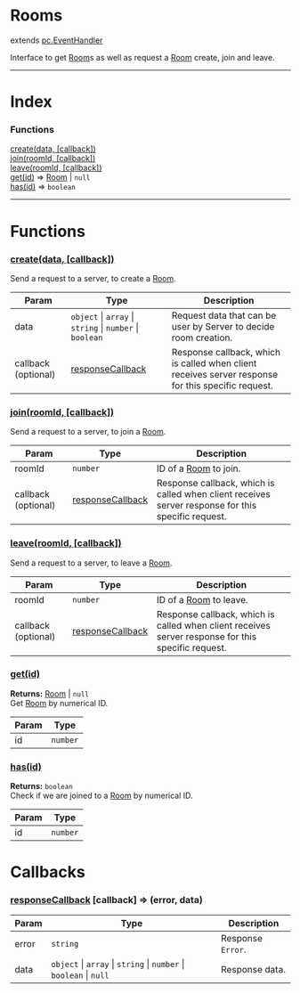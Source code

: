 # Rooms
extends [pc.EventHandler]

Interface to get [Room]s as well as request a [Room] create, join and leave.

---

# Index


### Functions

<a href='#function_create'>create(data, [callback])</a>  
<a href='#function_join'>join(roomId, [callback])</a>  
<a href='#function_leave'>leave(roomId, [callback])</a>  
<a href='#function_get'>get(id)</a> => [Room] &#124; `null`  
<a href='#function_has'>has(id)</a> => `boolean`  


---


# Functions

<a name='function_create'></a>
### <a href='#function_create'>create(data, [callback])</a>  

Send a request to a server, to create a [Room].

| Param | Type | Description |
| --- | --- | --- |
| data | `object` &#124; `array` &#124; `string` &#124; `number` &#124; `boolean` | Request data that can be user by Server to decide room creation. |  
| callback (optional) | <a href='#callback_responseCallback'>responseCallback</a> | Response callback, which is called when client receives server response for this specific request. |  


<a name='function_join'></a>
### <a href='#function_join'>join(roomId, [callback])</a>  

Send a request to a server, to join a [Room].

| Param | Type | Description |
| --- | --- | --- |
| roomId | `number` | ID of a [Room] to join. |  
| callback (optional) | <a href='#callback_responseCallback'>responseCallback</a> | Response callback, which is called when client receives server response for this specific request. |  


<a name='function_leave'></a>
### <a href='#function_leave'>leave(roomId, [callback])</a>  

Send a request to a server, to leave a [Room].

| Param | Type | Description |
| --- | --- | --- |
| roomId | `number` | ID of a [Room] to leave. |  
| callback (optional) | <a href='#callback_responseCallback'>responseCallback</a> | Response callback, which is called when client receives server response for this specific request. |  


<a name='function_get'></a>
### <a href='#function_get'>get(id)</a>  
  
**Returns:** [Room] | `null`  
Get [Room] by numerical ID.

| Param | Type |
| --- | --- |
| id | `number` |  


<a name='function_has'></a>
### <a href='#function_has'>has(id)</a>  
  
**Returns:** `boolean`  
Check if we are joined to a [Room] by numerical ID.

| Param | Type |
| --- | --- |
| id | `number` |  



# Callbacks

<a name='callback_responseCallback'></a>
### <a href='#callback_responseCallback'>responseCallback</a> [callback] => (error, data)  

| Param | Type | Description |
| --- | --- | --- |
| error | ````string```` | Response `Error`. |  
| data | ````object```` &#124; ````array```` &#124; ````string```` &#124; ````number```` &#124; ````boolean```` &#124; ````null```` | Response data. |  




[pc.EventHandler]: https://developer.playcanvas.com/en/api/pc.EventHandler.html  
[Room]: ./Room.md  
